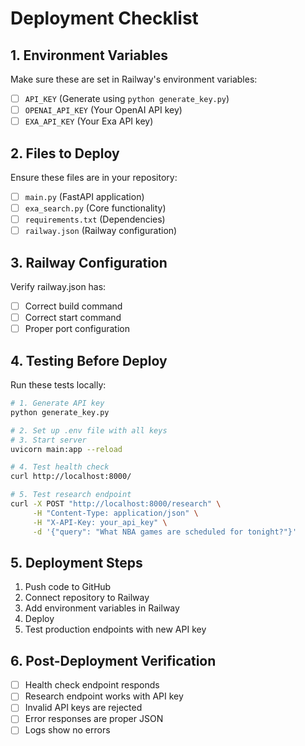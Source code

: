 # Deployment Checklist

## 1. Environment Variables
Make sure these are set in Railway's environment variables:
- [ ] `API_KEY` (Generate using `python generate_key.py`)
- [ ] `OPENAI_API_KEY` (Your OpenAI API key)
- [ ] `EXA_API_KEY` (Your Exa API key)

## 2. Files to Deploy
Ensure these files are in your repository:
- [ ] `main.py` (FastAPI application)
- [ ] `exa_search.py` (Core functionality)
- [ ] `requirements.txt` (Dependencies)
- [ ] `railway.json` (Railway configuration)

## 3. Railway Configuration
Verify railway.json has:
- [ ] Correct build command
- [ ] Correct start command
- [ ] Proper port configuration

## 4. Testing Before Deploy
Run these tests locally:
```bash
# 1. Generate API key
python generate_key.py

# 2. Set up .env file with all keys
# 3. Start server
uvicorn main:app --reload

# 4. Test health check
curl http://localhost:8000/

# 5. Test research endpoint
curl -X POST "http://localhost:8000/research" \
     -H "Content-Type: application/json" \
     -H "X-API-Key: your_api_key" \
     -d '{"query": "What NBA games are scheduled for tonight?"}'
```

## 5. Deployment Steps
1. Push code to GitHub
2. Connect repository to Railway
3. Add environment variables in Railway
4. Deploy
5. Test production endpoints with new API key

## 6. Post-Deployment Verification
- [ ] Health check endpoint responds
- [ ] Research endpoint works with API key
- [ ] Invalid API keys are rejected
- [ ] Error responses are proper JSON
- [ ] Logs show no errors 